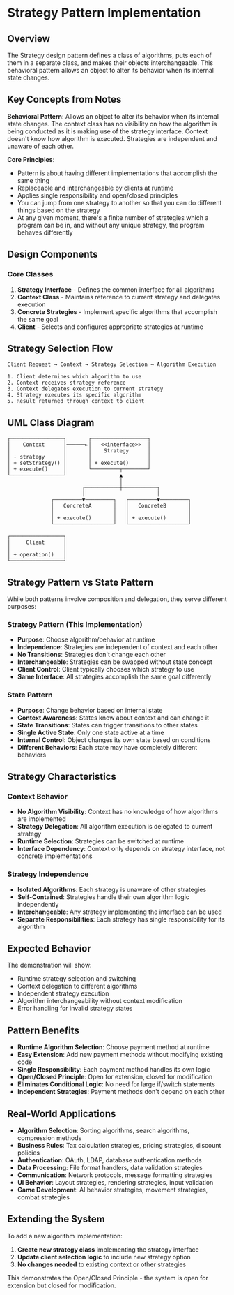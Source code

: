 # Strategy Pattern Implementation

## Overview
The Strategy design pattern defines a class of algorithms, puts each of them in a separate class, and makes their objects interchangeable. This behavioral pattern allows an object to alter its behavior when its internal state changes.

## Key Concepts from Notes

**Behavioral Pattern**: Allows an object to alter its behavior when its internal state changes. The context class has no visibility on how the algorithm is being conducted as it is making use of the strategy interface. Context doesn't know how algorithm is executed. Strategies are independent and unaware of each other.

**Core Principles**:
- Pattern is about having different implementations that accomplish the same thing
- Replaceable and interchangeable by clients at runtime
- Applies single responsibility and open/closed principles
- You can jump from one strategy to another so that you can do different things based on the strategy
- At any given moment, there's a finite number of strategies which a program can be in, and without any unique strategy, the program behaves differently

## Design Components

### Core Classes

1. **Strategy Interface** - Defines the common interface for all algorithms
2. **Context Class** - Maintains reference to current strategy and delegates execution
3. **Concrete Strategies** - Implement specific algorithms that accomplish the same goal
4. **Client** - Selects and configures appropriate strategies at runtime

## Strategy Selection Flow

```
Client Request → Context → Strategy Selection → Algorithm Execution

1. Client determines which algorithm to use
2. Context receives strategy reference  
3. Context delegates execution to current strategy
4. Strategy executes its specific algorithm
5. Result returned through context to client
```

## UML Class Diagram

```
┌─────────────────┐       ┌──────────────────┐
│    Context      │──────►│   <<interface>>  │
│                 │       │    Strategy      │
│ - strategy      │       │                  │
│ + setStrategy() │       │ + execute()      │
│ + execute()     │       └─────────┬────────┘
└─────────────────┘                 ▲
                                    │
                        ┌───────────┼───────────┐
                        │                       │
              ┌─────────▼─────────┐   ┌─────────▼─────────┐
              │   ConcreteA       │   │   ConcreteB       │
              │                   │   │                   │
              │ + execute()       │   │ + execute()       │
              └───────────────────┘   └───────────────────┘

┌─────────────────┐
│     Client      │
│                 │
│ + operation()   │
└─────────────────┘
```

## Strategy Pattern vs State Pattern

While both patterns involve composition and delegation, they serve different purposes:

### Strategy Pattern (This Implementation)
- **Purpose**: Choose algorithm/behavior at runtime
- **Independence**: Strategies are independent of context and each other
- **No Transitions**: Strategies don't change each other
- **Interchangeable**: Strategies can be swapped without state concept
- **Client Control**: Client typically chooses which strategy to use
- **Same Interface**: All strategies accomplish the same goal differently

### State Pattern
- **Purpose**: Change behavior based on internal state
- **Context Awareness**: States know about context and can change it
- **State Transitions**: States can trigger transitions to other states
- **Single Active State**: Only one state active at a time
- **Internal Control**: Object changes its own state based on conditions
- **Different Behaviors**: Each state may have completely different behaviors

## Strategy Characteristics

### Context Behavior
- **No Algorithm Visibility**: Context has no knowledge of how algorithms are implemented
- **Strategy Delegation**: All algorithm execution is delegated to current strategy
- **Runtime Selection**: Strategies can be switched at runtime
- **Interface Dependency**: Context only depends on strategy interface, not concrete implementations

### Strategy Independence
- **Isolated Algorithms**: Each strategy is unaware of other strategies
- **Self-Contained**: Strategies handle their own algorithm logic independently
- **Interchangeable**: Any strategy implementing the interface can be used
- **Separate Responsibilities**: Each strategy has single responsibility for its algorithm

## Expected Behavior

The demonstration will show:
- Runtime strategy selection and switching
- Context delegation to different algorithms
- Independent strategy execution
- Algorithm interchangeability without context modification
- Error handling for invalid strategy states

## Pattern Benefits

- **Runtime Algorithm Selection**: Choose payment method at runtime
- **Easy Extension**: Add new payment methods without modifying existing code
- **Single Responsibility**: Each payment method handles its own logic
- **Open/Closed Principle**: Open for extension, closed for modification
- **Eliminates Conditional Logic**: No need for large if/switch statements
- **Independent Strategies**: Payment methods don't depend on each other

## Real-World Applications

- **Algorithm Selection**: Sorting algorithms, search algorithms, compression methods
- **Business Rules**: Tax calculation strategies, pricing strategies, discount policies
- **Authentication**: OAuth, LDAP, database authentication methods
- **Data Processing**: File format handlers, data validation strategies
- **Communication**: Network protocols, message formatting strategies
- **UI Behavior**: Layout strategies, rendering strategies, input validation
- **Game Development**: AI behavior strategies, movement strategies, combat strategies

## Extending the System

To add a new algorithm implementation:

1. **Create new strategy class** implementing the strategy interface
2. **Update client selection logic** to include new strategy option
3. **No changes needed** to existing context or other strategies

This demonstrates the Open/Closed Principle - the system is open for extension but closed for modification.